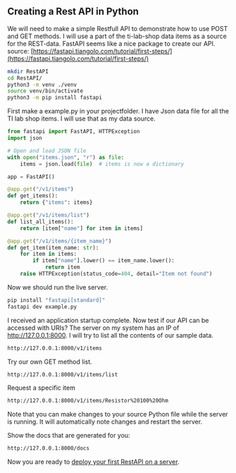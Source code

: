 ## Creating a Rest API in Python

We will need to make a simple Restfull API to demonstrate how to use POST and GET methods. I will use a part of the ti-lab-shop data items as a source for the REST-data. FastAPI seems like a nice package to create our API. source: [https://fastapi.tiangolo.com/tutorial/first-steps/](https://fastapi.tiangolo.com/tutorial/first-steps/)

```bash
mkdir RestAPI
cd RestAPI/
python3 -m venv ./venv
source venv/bin/activate
python3 -m pip install fastapi
```

First make a example.py in your projectfolder. I have Json data file for all the TI lab shop items. I will use that as my data source. 

```python
from fastapi import FastAPI, HTTPException
import json

# Open and load JSON file
with open("items.json", "r") as file:
    items = json.load(file)  # items is now a dictionary

app = FastAPI()

@app.get("/v1/items")
def get_items():
    return {"items": items}

@app.get("/v1/items/list")
def list_all_items():
    return [item["name"] for item in items]

@app.get("/v1/items/{item_name}")
def get_item(item_name: str):
    for item in items:
        if item["name"].lower() == item_name.lower():
            return item
    raise HTTPException(status_code=404, detail="Item not found")
```

Now we should run the live server. 

```bash
pip install "fastapi[standard]"
fastapi dev example.py
```

I received an application startup complete. Now test if our API can be accessed with URIs? The server on my system has an IP of http://127.0.0.1:8000. I will try to list all the contents of our sample data.

```html
http://127.0.0.1:8000/v1/items
```

Try our own GET method list.

```html
http://127.0.0.1:8000/v1/items/list
```

Request a specific item
```html
http://127.0.0.1:8000/v1/items/Resistor%20100%20Ohm
```

Note that you can make changes to your source Python file while the server is running. It will automatically note changes and restart the server.

Show the docs that are generated for you:

```html
http://127.0.0.1:8000/docs
```

Now you are ready to [deploy your first RestAPI on a server](./FastAPI_on_VM.md).